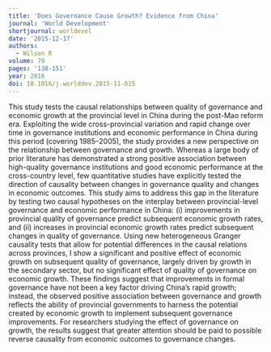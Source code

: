 ```yaml
---
title: 'Does Governance Cause Growth? Evidence from China'
journal: 'World Development'
shortjournal: worldevel
date: '2015-12-17'
authors:
  - Wilson R
volume: 79
pages: '138-151'
year: 2016
doi: 10.1016/j.worlddev.2015-11-015
---
```

This study tests the causal relationships between quality of governance and economic growth at the provincial level in China during the post-Mao reform era. Exploiting the wide cross-provincial variation and rapid change over time in governance institutions and economic performance in China during this period (covering 1985–2005), the study provides a new perspective on the relationship between governance and growth. Whereas a large body of prior literature has demonstrated a strong positive association between high-quality governance institutions and good economic performance at the cross-country level, few quantitative studies have explicitly tested the direction of causality between changes in governance quality and changes in economic outcomes. This study aims to address this gap in the literature by testing two causal hypotheses on the interplay between provincial-level governance and economic performance in China: (i) improvements in provincial quality of governance predict subsequent economic growth rates, and (ii) increases in provincial economic growth rates predict subsequent changes in quality of governance. Using new heterogeneous Granger causality tests that allow for potential differences in the causal relations across provinces, I show a significant and positive effect of economic growth on subsequent quality of governance, largely driven by growth in the secondary sector, but no significant effect of quality of governance on economic growth. These findings suggest that improvements in formal governance have not been a key factor driving China’s rapid growth; instead, the observed positive association between governance and growth reflects the ability of provincial governments to harness the potential created by economic growth to implement subsequent governance improvements. For researchers studying the effect of governance on growth, the results suggest that greater attention should be paid to possible reverse causality from economic outcomes to governance changes.
